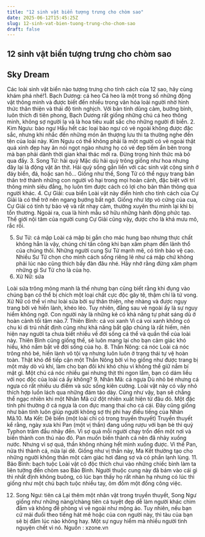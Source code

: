 ```yaml
---
title: "12 sinh vật biển tượng trưng cho chòm sao"
date: 2025-06-12T15:45:25Z
slug: 12-sinh-vat-bien-tuong-trung-cho-chom-sao
draft: false
---
```


## 12 sinh vật biển tượng trưng cho chòm sao

## Sky Dream

Các loài sinh vật biển nào tượng trưng cho tính cách của 12 sao, hãy cùng khám phá nhé!1. Bạch Dương: cá heo
Cá heo là một trong số những động vật thông minh và được biết đến nhiều trong văn hóa loài người nhờ hình thức thân thiện và thái độ tinh nghịch. Với bản tính dũng cảm, bướng bỉnh, luôn thích đi tiên phong, Bạch Dương rất giống những chú cá heo thông minh, không sợ người lạ và là hoa tiêu xuất sắc cho những người đi biển.
2. Kim Ngưu: bào ngư
Hầu hết các loại bào ngư có vẻ ngoài không được đặc sắc, nhưng khi nhắc đến những món ăn thượng lưu thì ta thường nghe đến tên của loài này. Kim Ngưu có thể không phải là một người có vẻ ngoài thật quá xinh đẹp hay ăn nói ngọt ngào nhưng họ có vẻ đẹp tiềm ẩn bên trong mà bạn phải dành thời gian khai thác mới ra. Đừng trọng hình thức mà bỏ qua đấy.
3. Song Tử: hải quỳ
Mặc dù hải quỳ trông giống như hoa nhưng đây lại là động vật ăn thịt. Hải quỳ sống gắn liền với các sinh vật cộng sinh ở đáy biển, đá, hoặc san hô… Giống như thế, Song Tử có thể ngụy trang bản thân trở thành những con người vô hại trong mọi hoàn cảnh, đặc biệt với trí thông minh siêu đẳng, họ luôn tìm được cách có lợi cho bản thân thông qua người khác.
4. Cự Giải: cua biển
Loài vật này điển hình cho tính cách của Cự Giải là có thể trở nên ngang bướng bất ngờ. Giống như lớp vỏ cứng của cua, Cự Giải có tính tự bảo vệ và rất nhạy cảm, thường xuyên thu mình lại khi bị tổn thương. Ngoài ra, cua là hình mẫu sở hữu những hành động phức tạp. Thế giới nội tâm của người cung Cự Giải cũng vậy, được cho là khá mưu mô, rắc rối.
 
5. Sư Tử: cá mập
Loài cá mập bị gắn cho mác hung bạo nhưng thực chất không hẳn là vậy, chúng chỉ tấn công khi bạn xâm phạm đến lãnh thổ của chúng thôi. Những người cung Sư Tử mạnh mẽ, có tính bảo vệ cao. Nhiều Sư Tử chọn cho mình cách sống riêng lẻ như cá mập chứ không phải lúc nào cũng thích bầy đàn đâu nhé. Hãy nhớ rằng đừng xâm phạm những gì Sư Tử cho là của họ.
6. Xử Nữ: sứa
 
 
 
Loài sứa trông mỏng manh là thế nhưng bạn cũng biết rằng khi đụng vào chúng bạn có thể bị chích một loại chất cực độc gây tê, thậm chí là tử vong. Xử Nữ có thể ví như loài sứa bởi sự thân thiện, nhẹ nhàng và được ngụy trang bởi vẻ hiền lành, khéo léo. Tuy nhiên, đằng sau vẻ ngoài ấy là sự nguy hiểm không ngờ. Con người này là những kẻ có khả năng tự phát sáng dù ở hoàn cảnh tối tăm nào.7. Thiên Bình: cá voi xanh
Vì cá voi xanh không có chu kì di trú nhất định cũng như khả năng bắt gặp chúng là rất hiếm, nên hiện nay người ta chưa biết nhiều về đời sống cá thể và quần thể của loài này. Thiên Bình cũng giống thế, sẽ luôn mang lại cho bạn cảm giác khó hiểu, khó nắm bắt về đời sống của họ.
8. Thần Nông: cá nóc
Loài cá nóc trông nhỏ bé, hiền lành vô tội vạ nhưng luôn luôn ở trạng thái tự vệ hoàn toàn. Thật khó để tiếp cận một Thần Nông bởi vì họ giống như được trang bị một máy dò vũ khí, làm cho bạn đôi khi khó chịu vì không thể giữ nắm bí mật gì. Một chú cá nóc nhiều gai nhưng thịt thì ngon lắm, bạn có dám liều với nọc độc của loài cá ấy không?
9. Nhân Mã: cá ngựa
Dù nhỏ bé nhưng cá ngựa có rất nhiều ưu điểm và sức sống kiên cường. Loài vật này có vây nhỏ thích hợp luồn lách qua những đám tảo dày. Cũng như vậy, bạn sẽ chẳng thể ngạc nhiên khi một Nhân Mã cứ đột nhiên xuất hiện từ đâu đó. Một đặc tính phi thường ở cá ngựa là con đực mang thai cho cá cái. Đây cũng giống như bản tính luôn giúp người không sợ thị phi hay điều tiếng của Nhân Mã.10. Ma Kết: Dê biển (một loài chỉ có trong truyền thuyết)
Truyền thuyết kể rằng, ngày xưa khi Pan (một vị thần) đang uống rượu với bạn bè thì quỷ Typhon trăm đầu nhảy đến. Vì sợ quá mỗi người chạy trốn đến một nơi và biến thành con thú nào đó. Pan muốn biến thành cá nên đã nhảy xuống nước. Nhưng vì sợ quá, thần không nhúng hết mình xuống được. Vì thế Pan, nửa thì thành cá, nửa lại dê. Giống như vị thần này, Ma Kết thường tạo cho những người không thân một cảm giác hơi đáng sợ và có phần lạnh lùng.
11. Bảo Bình: bạch tuộc
Loài vật cô độc thích chui vào những chiếc bình làm ta liên tưởng đến chòm sao Bảo Bình. Người thuộc cung này đã bám vào cái gì thì nhất định không buông, có lúc bạn thấy họ rất nhàn hạ nhưng có lúc thì giống như một chú bạch tuộc nhiều tay, ôm đồm một đống công việc.
 
12. Song Ngư: tiên cá
Lại thêm một nhân vật trong truyền thuyết, Song Ngư giống như những nàng/chàng tiên cá tuyệt đẹp dễ làm người khác chìm đắm và không đề phòng vì vẻ ngoài như mộng ảo. Tuy nhiên, nếu bạn cứ mải đuổi theo tiếng hát mê hoặc của con người này, thì tàu của bạn sẽ bị đắm lúc nào không hay. Một sự nguy hiểm mà nhiều người tình nguyện chết vì nó.                                                                                                                                Nguồn :  xzone.vn